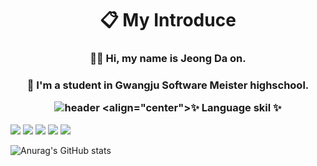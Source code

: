 <h1 align="center"> 📋 My Introduce</h1>
<h3 align="center">  👋🏻 Hi, my name is Jeong Da on.
<h3 align="center">  🏫 I'm a student in Gwangju Software Meister highschool.

![header](https://capsule-render.vercel.app/api?type=wave&color=auto&height=300&section=header&text=Jeongdaon&fontSize=90)
<align="center">✨ Language skil ✨ </h3>
<img src="https://img.shields.io/badge/Android Studio-5FEE9E?style=flat-square&logo=AndroidStudio&logoColor=white"/> <img src="https://img.shields.io/badge/Android-5CE75C?style=flat-square&logo=Android&logoColor=white"/> <img src="https://img.shields.io/badge/Kotlin-57E9E1?style=flat-square&logo=Kotlin&logoColor=white"/> <img src="https://img.shields.io/badge/c-96D5D7?style=flat-square&logo=c&logoColor=white"/></a> <img src="https://img.shields.io/badge/python-B0F7FF?style=flat-square&logo=python&logoColor=white"/>
  
![Anurag's GitHub stats](https://github-readme-stats.vercel.app/api?username=daon1213&&show_icons=true&theme=default)

<!--
**daon1213/daon1213** is a ✨ _special_ ✨ repository because its `README.md` (this file) appears on your GitHub profile.

Here are some ideas to get you started:

- 🔭 I’m currently working on ...
- 🌱 I’m currently learning ...
- 👯 I’m looking to collaborate on ...
- 🤔 I’m looking for help with ...
- 💬 Ask me about ...
- 📫 How to reach me: ...
- 😄 Pronouns: ...
- ⚡ Fun fact: ...
-->
